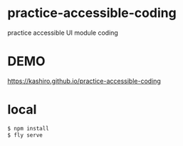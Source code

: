 # practice-accessible-coding
practice accessible UI module coding

# DEMO

https://kashiro.github.io/practice-accessible-coding

# local

```bash
$ npm install
$ fly serve
```
